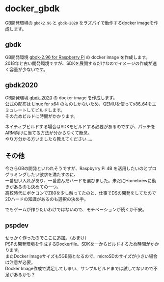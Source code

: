 # docker_gbdk
GB開発環境の `gbdk2.96` と `gbdk-2020` をラズパイで動作するdocker imageを作成します。

## gbdk
GB開発環境 [gbdk-2.96 for Raspberry Pi](https://cubic-style.jp/gbdev/) の docker image を作成します。\
2018年と古い開発環境ですが、SDKを展開するだけなのでイメージの作成が速く容量が少ないです。

## gbdk2020
GB開発環境 [gbdk-2020](https://github.com/gbdk-2020/gbdk-2020) の docker image を作成します。\
公式の配布は Linux for x64 のものしかないため、QEMUを使ってx86_64をエミュレートしてビルドします。 \
そのためビルドに時間がかかります。

ネイティブビルドする場合はSDKをビルドする必要があるのですが、パッチをARM向けに当てる方法が分からなくて断念。 \
やり方分かる方いましたら教えてください…。

## その他
今さらGBの開発といわれそうですが、Raspbyrry Pi 4B を活用したいのとプログラミングしたい欲求を満たすのに、\
一番思い入れがあり、一番遊んだハードを選びました。未だにHomebrewに動きがあるのも決めての一つ。\
高校時代にポケコンでZ80を少し触ってたのと、仕事でDSの開発をしてたので2Dハードの知識があるのも選択の決め手。

でもゲームが作りたいわけではないので、モチベーションが続くか不安。

## pspdev
せっかく作ったのでここに追加。（おまけ） \
PSPの開発環境を作成するDockerfile。SDKを一からビルドするため時間がかかります。 \
またDocker Imageサイズも5GB弱となるので、microSDのサイズが小さい場合は注意が必要。 \
Docker Image作成で満足してしまい、サンプルビルドまでは試してないので不足があるかも？

